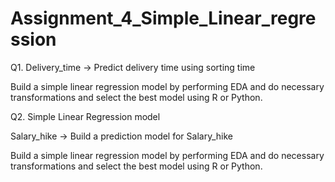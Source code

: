 # Assignment_4_Simple_Linear_regression
Q1.
Delivery_time -> Predict delivery time using sorting time

Build a simple linear regression model by performing EDA and do necessary transformations and select the best model using R or Python.


Q2.
Simple Linear Regression model

Salary_hike -> Build a prediction model for Salary_hike

Build a simple linear regression model by performing EDA and do necessary transformations and select the best model using R or Python.
